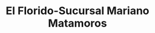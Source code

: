 ---
title: "El Florido-Sucursal Mariano Matamoros"
url: /tijuana/el-florido-sucursal-mariano-matamoros/
shop: comodidad
---